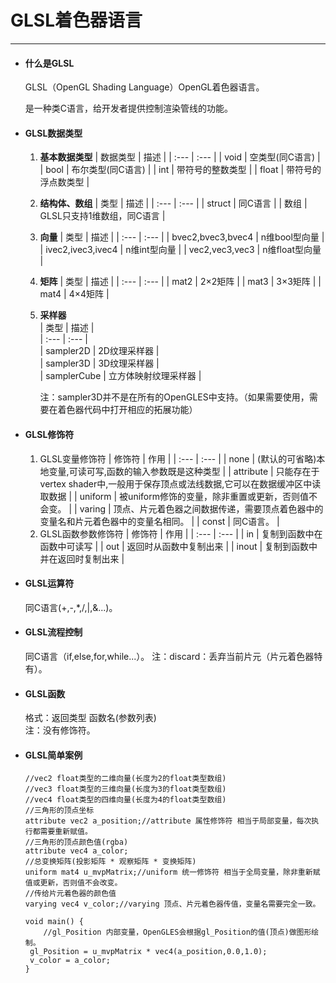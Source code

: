 # GLSL着色器语言

---

* #### 什么是GLSL

  GLSL（OpenGL Shading Language）OpenGL着色器语言。

  是一种类C语言，给开发者提供控制渲染管线的功能。

* #### GLSL数据类型

  1. **基本数据类型**
     | 数据类型 | 描述 |
     | :--- | :--- |
     | void | 空类型\(同C语言\) |
     | bool | 布尔类型\(同C语言\) |
     | int | 带符号的整数类型 |
     | float | 带符号的浮点数类型 |
  2. **结构体、数组**
     | 类型 | 描述 |
     | :--- | :--- |
     | struct | 同C语言 |
     | 数组 | GLSL只支持1维数组，同C语言 |
  3. **向量**
     | 类型 | 描述 |
     | :--- | :--- |
     | bvec2,bvec3,bvec4 | n维bool型向量 |
     | ivec2,ivec3,ivec4 | n维int型向量 |
     | vec2,vec3,vec3 | n维float型向量 |
  4. **矩阵**
     | 类型 | 描述 |
     | :--- | :--- |
     | mat2 | 2×2矩阵 |
     | mat3 | 3×3矩阵 |
     | mat4 | 4×4矩阵 |
  5. **采样器**  
     \| 类型 \| 描述 \|  
     \| :--- \| :--- \|  
     \| sampler2D \| 2D纹理采样器 \|  
     \| sampler3D \| 3D纹理采样器 \|  
     \| samplerCube \| 立方体映射纹理采样器 \|

     注：sampler3D并不是在所有的OpenGLES中支持。（如果需要使用，需要在着色器代码中打开相应的拓展功能）

* #### GLSL修饰符

  1. GLSL变量修饰符
     | 修饰符 | 作用 |
     | :--- | :--- |
     | none | \(默认的可省略\)本地变量,可读可写,函数的输入参数既是这种类型 |
     | attribute | 只能存在于vertex shader中,一般用于保存顶点或法线数据,它可以在数据缓冲区中读取数据 |
     | uniform | 被uniform修饰的变量，除非重置或更新，否则值不会变。 |
     | varing | 顶点、片元着色器之间数据传递，需要顶点着色器中的变量名和片元着色器中的变量名相同。 |
     | const | 同C语言。 |
  2. GLSL函数参数修饰符
     | 修饰符 | 作用 |
     | :--- | :--- |
     | in | 复制到函数中在函数中可读写 |
     | out | 返回时从函数中复制出来 |
     | inout | 复制到函数中并在返回时复制出来 |

* #### GLSL运算符

  同C语言\(+,-,\*,/,\|,&...\)。

* #### GLSL流程控制

   同C语言（if,else,for,while...）。
   注：discard：丢弃当前片元（片元着色器特有）。

* #### GLSL函数

   格式：返回类型 函数名\(参数列表\)  
   注：没有修饰符。

* #### GLSL简单案例
   
   ```   
   //vec2 float类型的二维向量(长度为2的float类型数组)
   //vec3 float类型的三维向量(长度为3的float类型数组)
   //vec4 float类型的四维向量(长度为4的float类型数组)
   //三角形的顶点坐标
   attribute vec2 a_position;//attribute 属性修饰符 相当于局部变量，每次执行都需要重新赋值。
   //三角形的顶点颜色值(rgba)
   attribute vec4 a_color;
   //总变换矩阵(投影矩阵 * 观察矩阵 * 变换矩阵)
   uniform mat4 u_mvpMatrix;//uniform 统一修饰符 相当于全局变量，除非重新赋值或更新，否则值不会改变。
   //传给片元着色器的颜色值
   varying vec4 v_color;//varying 顶点、片元着色器传值，变量名需要完全一致。
   
   void main() {
       //gl_Position 内部变量，OpenGLES会根据gl_Position的值(顶点)做图形绘制。
   	gl_Position = u_mvpMatrix * vec4(a_position,0.0,1.0);
   	v_color = a_color;
   }
   ```
   
   ```
   ```


